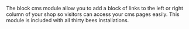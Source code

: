 The block cms module allow you to add a block of links to the left or right column of your shop so visitors can access your cms pages easily. This module is included with all thirty bees installations.